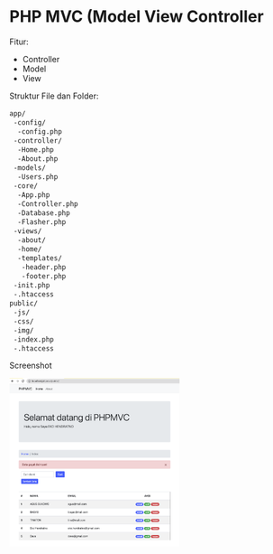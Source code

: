 # PHP MVC (Model View Controller
 
Fitur:
* Controller
* Model
* View


Struktur File dan Folder:
```
app/
 -config/
  -config.php
 -controller/
  -Home.php
  -About.php
 -models/
  -Users.php
 -core/
  -App.php
  -Controller.php
  -Database.php
  -Flasher.php
 -views/
  -about/
  -home/
  -templates/
   -header.php
   -footer.php
 -init.php
 -.htaccess
public/
 -js/
 -css/
 -img/
 -index.php
 -.htaccess
```


Screenshot

<img src="https://raw.githubusercontent.com/ekohendratno/phpmvc/main/screenshot.png" width="60%"></img> 

